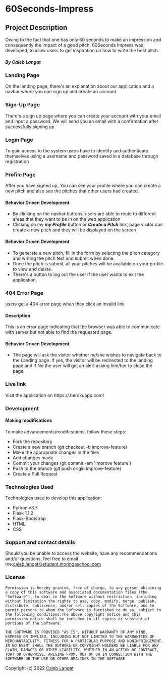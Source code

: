 # 60Seconds-Impress
## Project Description
Owing to the fact that one has only 60 seconds to make an impression and consequently the impact of a good pitch, 60Seconds Impress was developed, to allow users to get inspiration on how to write the best pitch. 
##### By Caleb Langat 
### Landing Page
On the landing page, there's an explanation about our application and a navbar where you can sign up and create an account.

### Sign-Up Page
There's a sign up page where you can create your account with your email and input a password. We will send you an email with a confirmation after successfully signing up

### Login Page
To gain access to the system users have to identify and authenticate themselves using a username and password saved in a database through registration

### Profile Page
After you have signed up, You can see your profile where you can create a new pitch and also see the pitches that other users had created.

#### Behavior Driven Development

- By clicking on the navbar buttons, users are able to route to different areas that they want to be in on the web application
- Clicking on my ***my Profile*** button or ***Create a Pitch*** link, page visitor can create a new pitch and they will be displayed on the screen


#### Behavior Driven Development
- To generate a new pitch, fill in the form by selecting the pitch category and writing the pitch text and submit when done.
- Once the pitch is submit, all your pitches will be available on your profile to view and delete.
- There's a button to log out the user if the user wants to exit the application.

### 404 Error Page
users get a 404 error page when they click an invalid link

#### Description
This is an error page indicating that the browser was able to communicate with server but not able to find the requested page.

#### Behavior Driven Development
* The page will ask the visitor whether he/she wishes to navigate back to the Landing page. If yes, the visitor will be redirected to the landing page and if No the user will get an alert asking him/her to close the page.


### Live link
Visit the application on https://.herokuapp.com/

### Development
#### Making modifications
To make advancements/modifications, follow these steps:
- Fork the repository
- Create a new branch (git checkout -b improve-feature)
- Make the appropriate changes in the files
- Add changes made
- Commit your changes (git commit -am 'Improve feature')
- Push to the branch (git push origin improve-feature)
- Create a Pull Request
### Technologies Used
Technologies used to develop this application:
- Python v3.7
- Flask 1.1.2
- Flask-Bootstrap
- HTML
- CSS
### Support and contact details
Should you be unable to access the website, have any recommendations and/or questions, feel free to email me:[caleb.langat@student.moringaschool.com
](mailto:caleb.langat@student.moringaschool.com
)
### License
    ​Permission is hereby granted, free of charge, to any person obtaining a copy of this software and associated documentation files (the "Software"), to deal in the Software without restriction, including without limitation the rights to use, copy, modify, merge, publish, distribute, sublicense, and/or sell copies of the Software, and to permit persons to whom the Software is furnished to do so, subject to the following conditions:​The above copyright notice and this permission notice shall be included in all copies or substantial portions of the Software.

    ​THE SOFTWARE IS PROVIDED "AS IS", WITHOUT WARRANTY OF ANY KIND, EXPRESS OR IMPLIED, INCLUDING BUT NOT LIMITED TO THE WARRANTIES OF MERCHANTABILITY, FITNESS FOR A PARTICULAR PURPOSE AND NONINFRINGEMENT. IN NO EVENT SHALL THE AUTHORS OR COPYRIGHT HOLDERS BE LIABLE FOR ANY CLAIM, DAMAGES OR OTHER LIABILITY, WHETHER IN AN ACTION OF CONTRACT, TORT OR OTHERWISE, ARISING FROM, OUT OF OR IN CONNECTION WITH THE SOFTWARE OR THE USE OR OTHER DEALINGS IN THE SOFTWARE

Copyright (c) 2022 [Caleb Langat](https://github.com/Mzazi25)  

